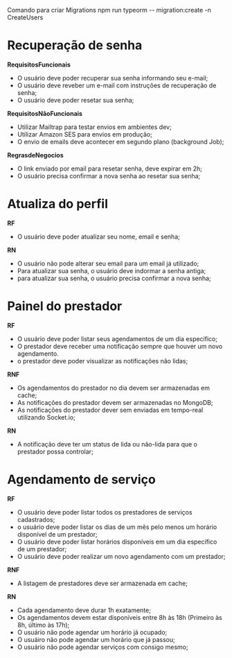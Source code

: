 Comando para criar Migrations npm run typeorm -- migration:create -n CreateUsers

# Recuperação de senha

**RequisitosFuncionais**

- O usuário deve poder recuperar sua senha informando seu e-mail;
- O usuário deve reveber um e-mail com instruções de recuperação de senha;
- O usuário deve poder resetar sua senha;

**RequisitosNãoFuncionais**

- Utilizar Mailtrap para testar envios em ambientes dev;
- Utilizar Amazon SES para envios em produção;
- O envio de emails deve acontecer em segundo plano (background Job);

**RegrasdeNegocios**

- O link enviado por email para resetar senha, deve expirar em 2h;
- O usuário precisa confirmar a nova senha ao resetar sua senha;

# Atualiza do perfil

**RF**

- O usuário deve poder atualizar seu nome, email e senha;

**RN**

- O usuário não pode alterar seu email para um email já utilizado;
- Para atualizar sua senha, o usuário deve indormar a senha antiga;
- para atualizar sua senha, o usuário precisa confirmar a nova senha;

# Painel do prestador

**RF**

- O usuário deve poder listar seus agendamentos de um dia específico;
- O prestador deve receber uma notificação sempre que houver um  novo agendamento.
- o prestador deve poder visualizar as notificações não lidas;

**RNF**

- Os agendamentos do prestador no dia devem ser armazenadas em cache;
- As notificações do prestador devem ser armazenadas no MongoDB;
- As notificações do prestador dever sem enviadas em tempo-real utilizando Socket.io;

**RN**

- A notificação deve ter um status de lida ou não-lida para que o prestador possa controlar;


# Agendamento de serviço

**RF**

- O usuário deve poder listar todos os prestadores de serviços cadastrados;
- o usuário deve poder listar os dias de um mês pelo menos um horário disponível de um prestador;
- O usuário deve poder listar horários disponíveis em um dia específico de um prestador;
- O usuário deve poder realizar um novo agendamento com um prestador;

**RNF**

- A listagem de prestadores deve ser armazenada em cache;

**RN**

- Cada agendamento deve durar 1h exatamente;
- Os agendamentos devem estar disponíveis entre 8h às 18h (Primeiro às 8h, último às 17h);
- O usuário não pode agendar um horário já ocupado;
- O usuáiro não pode agendar um horário que já passou;
- O usuário não pode agendar serviços com consigo mesmo;

